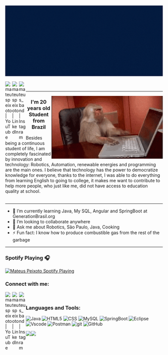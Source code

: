 <p align="center">
<img width="750" height="225" src="https://raw.githubusercontent.com/mateuspeixoto/mateuspeixoto/master/Hi%20there%2C%20I'm%20Mateus.gif">

[<img align="left" alt="mateuspeixoto | YouTube" width="22px" src="https://www.flaticon.com/svg/vstatic/svg/1384/1384060.svg?token=exp=1614500667~hmac=019db06f7ff8635dfb67445c747b09e0" />](https://www.youtube.com/channel/UCSKlIutsnNH_hlH9VGVmlgw)
[<img align="left" alt="mateuspeixoto | LinkedIn" width="22px" src="https://www.flaticon.com/svg/vstatic/svg/174/174857.svg?token=exp=1614500518~hmac=c4116eb47140c3d1d86b18acd211e89f" />](https://www.linkedin.com/in/perfilmateuspeixoto/)
[<img align="left" alt="mateus_band | Instagram" width="22px" src="https://www.flaticon.com/svg/vstatic/svg/174/174855.svg?token=exp=1614500257~hmac=5cf95fbcf94c19242b7ec89660e8a40f" />](https://www.instagram.com/mateus_band/)
<p>

<br />

---

<img align="right" width="356" height="200" src="https://raw.githubusercontent.com/mateuspeixoto/mateuspeixoto/master/macaco.gif">

<p align="center">
  <h3 align="center"> I'm 20 years old Student from Brazil </h3>
</p>
Besides being a continuous student of life, I am completely fascinated by innovation and technology: Robotics, Automation, renewable energies and programming are the main ones. I believe that technology has the power to democratize knowledge for everyone, thanks to the internet, I was able to do everything from learning English to going to college, it makes me want to contribute to help more people, who just like me, did not have access to education quality at school.

  
<br>
<br>

---

- 🌱 I’m currently learning Java, My SQL, Angular and SpringBoot at GenerationBrasil.org
- 👯 I’m looking to collaborate anywhere
- 💬 Ask me about Robotics, São Paulo, Java, Cooking
- ⚡ Fun fact: I know how to produce combustible gas from the rest of the garbage

---
### Spotify Playing 🎧

[<img src="https://now-playing-codestackr.vercel.app/api/spotify-playing" alt="Mateus Peixoto Spotify Playing" width="350" />](https://open.spotify.com/user/22xvctzavgbne7bgk2hxhtdwq)

### Connect with me:

[<img align="left" alt="mateuspeixoto | YouTube" width="22px" src="https://www.flaticon.com/svg/vstatic/svg/1384/1384060.svg?token=exp=1614500667~hmac=019db06f7ff8635dfb67445c747b09e0" />](https://www.youtube.com/channel/UCSKlIutsnNH_hlH9VGVmlgw)
[<img align="left" alt="mateuspeixoto | LinkedIn" width="22px" src="https://www.flaticon.com/svg/vstatic/svg/174/174857.svg?token=exp=1614500518~hmac=c4116eb47140c3d1d86b18acd211e89f" />](https://www.linkedin.com/in/perfilmateuspeixoto/)
[<img align="left" alt="mateus_band | Instagram" width="22px" src="https://www.flaticon.com/svg/vstatic/svg/174/174855.svg?token=exp=1614500257~hmac=5cf95fbcf94c19242b7ec89660e8a40f" />](https://www.instagram.com/mateus_band/)

<br />

### Languages and Tools:

![Java](https://img.shields.io/badge/Java-green?style=for-the-badge&logo=java&logoColor=white)
![HTML5](https://img.shields.io/badge/HTML5-E34C26?style=for-the-badge&logo=html5&logoColor=white)
![CSS](https://img.shields.io/badge/CSS-6383E8?style=for-the-badge&logo=css3&logoColor=white)
![MySQL](https://img.shields.io/badge/MySQL-191970?style=for-the-badge&logo=mysql&logoColor=white)
![SpringBoot](https://img.shields.io/badge/SpringBoot-6DB33F?style=for-the-badge&logo=spring&logoColor=white)
![Eclipse](https://img.shields.io/badge/Eclipse-000?style=for-the-badge&logo=eclipse&logoColor=white)
![Vscode](https://img.shields.io/badge/VSCode-6383E8?style=for-the-badge&logo=)
![Postman](https://img.shields.io/badge/Postman-000?style=for-the-badge&logo=postman&logoColor=orange)
![git](https://img.shields.io/badge/Git-000?style=for-the-badge&logo=git&logoColor=orange)
![GitHub](https://img.shields.io/badge/GitHub-000?style=for-the-badge&logo=github&logoColor=white)



<a href="https://www.adamalston.com/"><img height="137px" src="https://github-readme-stats-mateuspeixoto.vercel.app/api?username=mateuspeixoto&hide_title=true&hide_border=true&show_icons=true&include_all_commits=true&count_private=true&line_height=21&text_color=000&icon_color=000&bg_color=0,ea6161,ffc64d,fffc4d,52fa5a&theme=graywhite" /><!-- wi*quL3fcV --><img height="137px" src="https://github-readme-stats-mateuspeixoto.vercel.app/api/top-langs/?username=mateuspeixoto&hide=html&hide_title=true&hide_border=true&layout=compact&langs_count=7&exclude_repo=comp426,Redventures-Movie-Quotes&text_color=000&icon_color=fff&bg_color=0,52fa5a,4dfcff,c64dff&theme=graywhite" /></a>

<!--
**mateuspeixoto/mateuspeixoto** is a ✨ _special_ ✨ repository because its `README.md` (this file) appears on your GitHub profile.

Here are some ideas to get you started:

- 🔭 I’m currently working on ...
- 🌱 I’m currently learning ...
- 👯 I’m looking to collaborate on ...
- 🤔 I’m looking for help with ...
- 💬 Ask me about ...
- 📫 How to reach me: ...
- 😄 Pronouns: ...
- ⚡ Fun fact: ...
-->
